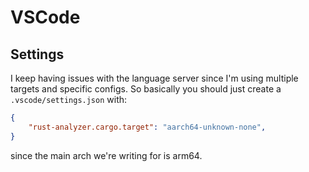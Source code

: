 # VSCode

## Settings

I keep having issues with the language server since I'm using multiple targets and specific configs. So basically you should just create a `.vscode/settings.json` with:

```json
{
    "rust-analyzer.cargo.target": "aarch64-unknown-none",
}
```

since the main arch we're writing for is arm64.
